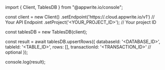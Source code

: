 import { Client, TablesDB } from "@appwrite.io/console";

const client = new Client()
    .setEndpoint('https://<REGION>.cloud.appwrite.io/v1') // Your API Endpoint
    .setProject('<YOUR_PROJECT_ID>'); // Your project ID

const tablesDB = new TablesDB(client);

const result = await tablesDB.upsertRows({
    databaseId: '<DATABASE_ID>',
    tableId: '<TABLE_ID>',
    rows: [],
    transactionId: '<TRANSACTION_ID>' // optional
});

console.log(result);
